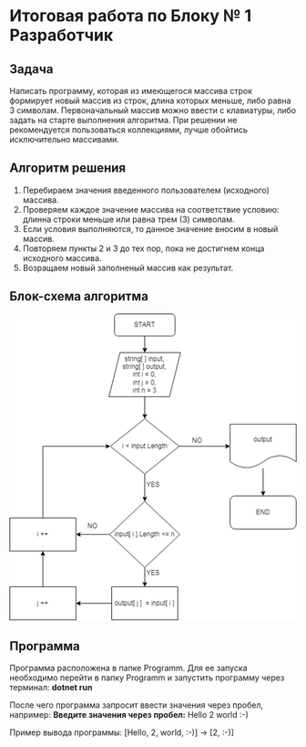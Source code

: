 # Итоговая работа по Блоку № 1 Разработчик

## Задача
Написать программу, которая из имеющегося массива строк формирует новый массив из строк, длина которых меньше, либо равна 3 символам. Первоначальный массив можно ввести с клавиатуры, либо задать на старте выполнения алгоритма. При решении не рекомендуется пользоваться коллекциями, лучше обойтись исключительно массивами.


## Алгоритм решения
1. Перебираем значения введенного пользователем (исходного) массива.
2. Проверяем каждое значение массива на соответствие условию: длинна строки меньше или равна трем (3) символам.
3. Если условия выполняются, то данное значение вносим в новый массив.
4. Повторяем пункты 2 и 3 до тех пор, пока не достигнем конца исходного массива.
5. Возращаем новый заполненый массив как результат.


## Блок-схема алгоритма
![тут находится блок-схема](Block_1_Final.png)


## Программа
Программа расположена в папке Programm. Для ее запуска необходимо перейти в папку Programm и запустить программу через терминал: **dotnet run**

После чего программа запросит ввести значения через пробел, например: 
      **Введите значения через пробел:** Hello 2 world :-)

Пример вывода программы: [Hello, 2, world, :-)] → [2, :-)]
